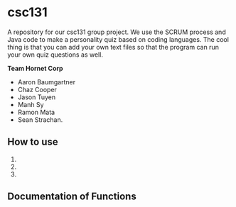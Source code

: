 # csc131
A repository for our csc131 group project. We use the SCRUM process and Java code to make a personality quiz based on coding languages. The cool thing is that you can add your own text files so that the program can run your own quiz questions as well.

**Team Hornet Corp**

* Aaron Baumgartner
* Chaz Cooper
* Jason Tuyen
* Manh Sy
* Ramon Mata
* Sean Strachan.

## How to use

1.
2.
3.

## Documentation of Functions
